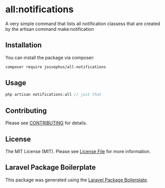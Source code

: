 
# all:notifications

A very simple command that lists all  notification classess that are created by the artisan command make:notification

## Installation

You can install the package via composer:

```bash
composer require jossephus/all-notifications
```

## Usage

``` php
php artisan notifications:all // just that 

```



## Contributing

Please see [CONTRIBUTING](CONTRIBUTING.md) for details.



## License

The MIT License (MIT). Please see [License File](LICENSE.md) for more information.

## Laravel Package Boilerplate

This package was generated using the [Laravel Package Boilerplate](https://laravelpackageboilerplate.com).